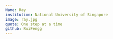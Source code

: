 ```yaml
---
Name: Ray
institution: National University of Singapore
image: ray.jpg
quote: One step at a time
github: RuiFengg
---
```

